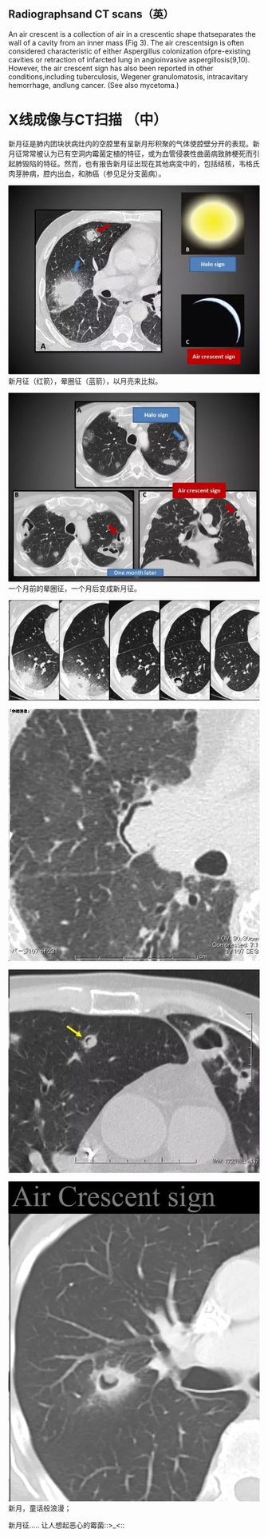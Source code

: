 ## Radiographsand CT scans（英）
An air crescent is a collection of air in a crescentic shape thatseparates the wall of a cavity from an inner mass (Fig 3). The air crescentsign is often considered characteristic of either Aspergillus colonization ofpre-existing cavities or retraction of infarcted lung in angioinvasive aspergillosis(9,10). However, the air crescent sign has also been reported in other conditions,including tuberculosis, Wegener granulomatosis, intracavitary hemorrhage, andlung cancer. (See also mycetoma.)
# X线成像与CT扫描 （中）
新月征是肺内团块状病灶内的空腔里有呈新月形积聚的气体使腔壁分开的表现。新月征常常被认为已有空洞内霉菌定植的特征，或为血管侵袭性曲菌病致肺梗死而引起肺毁陷的特征。然而，也有报告新月征出现在其他病变中的，包括结核，韦格氏肉芽肿病，腔内出血，和肺癌（参见足分支菌病）。

![](./_image/2017-04-29-06-28-17.jpg)
新月征（红箭），晕圈征（蓝箭），以月亮来比拟。

![](./_image/2017-04-29-06-28-34.jpg)
一个月前的晕圈征，一个月后变成新月征。

![](./_image/2017-04-29-06-28-49.jpg)

![](./_image/2017-04-29-06-28-57.jpg)

![](./_image/2017-04-29-06-29-04.jpg)

![](./_image/2017-04-29-06-29-09.jpg)
新月，童话般浪漫；

新月征..... 让人想起恶心的霉菌::>_<::
